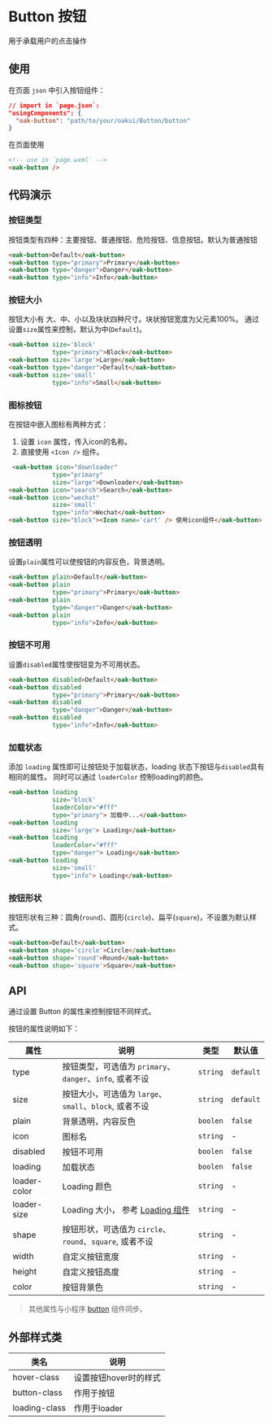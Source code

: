 # Button 按钮
用于承载用户的点击操作

## 使用

在页面 `json` 中引入按钮组件：

```json
// import in `page.json`:
"usingComponents": {
  "oak-button": "path/to/your/oakui/Button/button"
}
```

在页面使用
```html
<!-- use in `page.wxml` -->
<oak-button />
```


## 代码演示
### 按钮类型
按钮类型有四种：主要按钮、普通按钮、危险按钮、信息按钮。默认为普通按钮
```html
<oak-button>Default</oak-button>
<oak-button type="primary">Primary</oak-button>
<oak-button type="danger">Danger</oak-button>
<oak-button type="info">Info</oak-button>
```
### 按钮大小
按钮大小有 大、中、小以及块状四种尺寸。块状按钮宽度为父元素100%。
通过设置`size`属性来控制，默认为中(`Default`)。
```html
<oak-button size='block'
            type="primary">Block</oak-button>
<oak-button size='large'>Large</oak-button>
<oak-button type="danger">Default</oak-button>
<oak-button size='small'
            type="info">Small</oak-button>
```
### 图标按钮
在按钮中嵌入图标有两种方式：

1. 设置 `icon` 属性，传入icon的名称。
2. 直接使用 `<Icon />` 组件。
```html
 <oak-button icon="downloader"
            type="primary"
            size="large">Downloader</oak-button>
<oak-button icon="search">Search</oak-button>
<oak-button icon="wechat"
            size='small'
            type="info">Wechat</oak-button>
<oak-button size="block"><Icon name='cart' /> 使用icon组件</oak-button>
```

### 按钮透明
设置`plain`属性可以使按钮的内容反色，背景透明。
```html
<oak-button plain>Default</oak-button>
<oak-button plain
            type="primary">Primary</oak-button>
<oak-button plain
            type="danger">Danger</oak-button>
<oak-button plain
            type="info">Info</oak-button>
```

### 按钮不可用
设置`disabled`属性使按钮变为不可用状态。
```html
<oak-button disabled>Default</oak-button>
<oak-button disabled
            type="primary">Primary</oak-button>
<oak-button disabled
            type="danger">Danger</oak-button>
<oak-button disabled
            type="info">Info</oak-button>
```

### 加载状态
添加 `loading` 属性即可让按钮处于加载状态，loading 状态下按钮与`disabled`具有相同的属性。
同时可以通过 `loaderColor` 控制loading的颜色。
```html
<oak-button loading
            size='block'
            loaderColor="#fff"
            type="primary"> 加载中...</oak-button>
<oak-button loading
            size='large'> Loading</oak-button>
<oak-button loading
            loaderColor="#fff"
            type="danger"> Loading</oak-button>
<oak-button loading
            size='small'
            type="info"> Loading</oak-button>
```

### 按钮形状
按钮形状有三种：圆角(`round`)、圆形(`circle`)、扁平(`square`)，不设置为默认样式。
```html
<oak-button>Default</oak-button>
<oak-button shape='circle'>Circle</oak-button>
<oak-button shape='round'>Round</oak-button>
<oak-button shape='square'>Square</oak-button>
```

## API
通过设置 Button 的属性来控制按钮不同样式。

按钮的属性说明如下：

| 属性 | 说明 | 类型 | 默认值 |
|-----------|-----------|-----------|-------------|
| type | 按钮类型，可选值为 `primary`、`danger`、`info`, 或者不设 | `string` | `default` |
| size | 按钮大小，可选值为 `large`、`small`、`block`, 或者不设| `string` | `default` |
| plain | 背景透明，内容反色| `boolen` | `false` |
| icon | 图标名 | `string` | - |
| disabled | 按钮不可用 | `boolen` | `false` |
| loading | 加载状态 | `boolen` | `false` |
| loader-color | Loading 颜色| `string` | - |
| loader-size | Loading 大小， 参考 [Loading 组件](https://yh-yunchuang-fe.github.io/oak/#/components/Loading) | `string` | - |
| shape | 按钮形状，可选值为 `circle`、`round`、`square`, 或者不设| `string` | - |
| width | 自定义按钮宽度 | `string` | - |
| height | 自定义按钮高度 | `string` | - |
| color | 按钮背景色 | `string` | - |

> 其他属性与小程序 [button](https://developers.weixin.qq.com/miniprogram/dev/component/button.html) 组件同步。

## 外部样式类

| 类名 | 说明 |
|-----------|-----------|
| hover-class | 设置按钮hover时的样式 |
| button-class | 作用于按钮 |
| loading-class | 作用于loader |





<!--PreviewGifLink: https://static.yonghuivip.com/wechatapp/static/gif/button_1.gif -->
<!--PreviewQrCodeLink: https://static.yonghuivip.com/wechatapp/static/images/pages_button_index.png -->